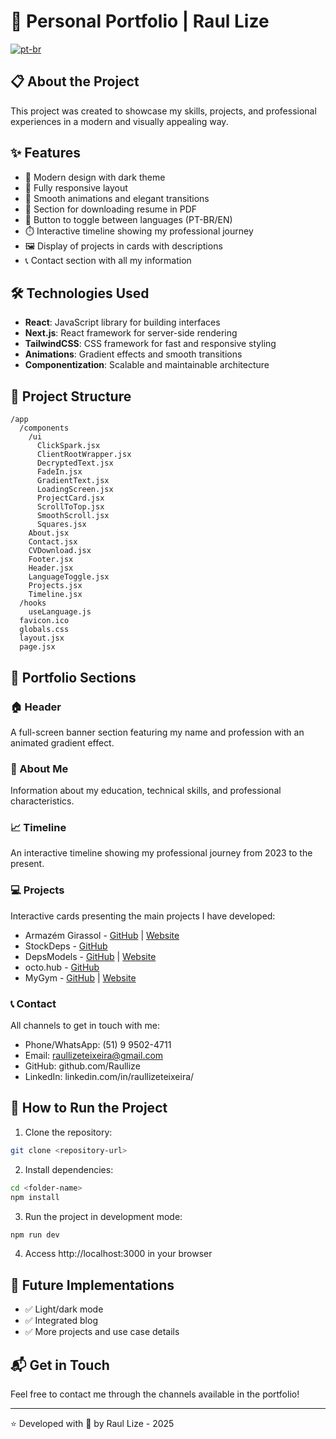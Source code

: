 # 🚀 Personal Portfolio | Raul Lize
[![pt-br](https://img.shields.io/badge/lang-pt--br-green.svg)](./README.md)

## 📋 About the Project

This project was created to showcase my skills, projects, and professional experiences in a modern and visually appealing way.

## ✨ Features

- 🌙 Modern design with dark theme
- 📱 Fully responsive layout
- 🎨 Smooth animations and elegant transitions
- 📄 Section for downloading resume in PDF
- 🔄 Button to toggle between languages (PT-BR/EN)
- ⏱️ Interactive timeline showing my professional journey
- 🖼️ Display of projects in cards with descriptions
- 📞 Contact section with all my information

## 🛠️ Technologies Used

- **React**: JavaScript library for building interfaces
- **Next.js**: React framework for server-side rendering
- **TailwindCSS**: CSS framework for fast and responsive styling
- **Animations**: Gradient effects and smooth transitions
- **Componentization**: Scalable and maintainable architecture

## 📂 Project Structure

```
/app
  /components
    /ui
      ClickSpark.jsx
      ClientRootWrapper.jsx
      DecryptedText.jsx
      FadeIn.jsx
      GradientText.jsx
      LoadingScreen.jsx
      ProjectCard.jsx
      ScrollToTop.jsx
      SmoothScroll.jsx
      Squares.jsx
    About.jsx
    Contact.jsx
    CVDownload.jsx
    Footer.jsx
    Header.jsx
    LanguageToggle.jsx
    Projects.jsx
    Timeline.jsx
  /hooks
    useLanguage.js
  favicon.ico
  globals.css
  layout.jsx
  page.jsx
```

## 📱 Portfolio Sections

### 🏠 Header
A full-screen banner section featuring my name and profession with an animated gradient effect.

### 👋 About Me
Information about my education, technical skills, and professional characteristics.

### 📈 Timeline
An interactive timeline showing my professional journey from 2023 to the present.

### 💻 Projects
Interactive cards presenting the main projects I have developed:
- Armazém Girassol - [GitHub](https://github.com/depsModels/armazem-girassol) | [Website](https://www.armazemgirassol.com.br)
- StockDeps - [GitHub](https://github.com/depsModels/stockDeps)
- DepsModels - [GitHub](https://github.com/depsModels/deps) | [Website](https://depsmodels.com)
- octo.hub - [GitHub](https://github.com/depsModels/octoHub)
- MyGym - [GitHub](https://github.com/depsModels/MyGYM) | [Website](https://my-gym-gold.vercel.app)

### 📞 Contact
All channels to get in touch with me:
- Phone/WhatsApp: (51) 9 9502-4711
- Email: raullizeteixeira@gmail.com
- GitHub: github.com/Raullize
- LinkedIn: linkedin.com/in/raullizeteixeira/

## 🚀 How to Run the Project

1. Clone the repository:
```bash
git clone <repository-url>
```

2. Install dependencies:
```bash
cd <folder-name>
npm install
```

3. Run the project in development mode:
```bash
npm run dev
```

4. Access http://localhost:3000 in your browser

## 🔮 Future Implementations

- ✅ Light/dark mode
- ✅ Integrated blog
- ✅ More projects and use case details

## 📬 Get in Touch

Feel free to contact me through the channels available in the portfolio!

---

⭐ Developed with 💙 by Raul Lize - 2025 